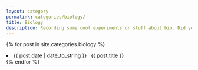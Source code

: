 ```yaml
---
layout: category
permalink: categories/biology/
title: Biology
description: Recording some cool experiments or stuff about bio. Did you know that 25% of your bones are in your feet?
---
```




{% for post in site.categories.biology %}
 <li><span>{{ post.date | date_to_string }}</span> &nbsp; <a href="{{ post.url }}">{{ post.title }}</a></li>
{% endfor %}